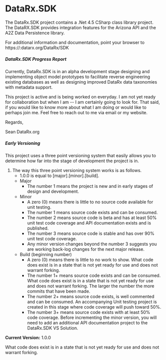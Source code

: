 # DataRx.SDK
The DataRx.SDK project contains a .Net 4.5 CSharp class library project. The DataRX.SDK provides integration features for the Arizona API and the A2Z Data Persistence library. 

For additional information and documentation, point your browser to https://:datarx.org/DataRx/SDK

##### DataRx.SDK Progress Report
Currently, DataRx.SDK is in an alpha development stage designing and implementing object model prototypes to facilitate reverse engineering existing databases as well as designing improved DataRx data taxonomies with metadata support.

This project is active and is being worked on everyday. I am not yet ready for collaboration but when I am -- I am certainly going to look for. That said, if you would like to know more about what I am doing or would like to perhaps join me. Feel free to reach out to me via email or my website.

Regards,

Sean
DataRx.org

##### Early Versioning
This project uses a three point versioning system that easily allows you to determine how far into the stage of development the project is in. 

1. The way this three point versioning system works is as follows. 
   - 1.0.0 is equal to [major].[minor].[build].
   - Major
     - The number 1 means the project is new and in early stages of design and development.
   - Minor
     - A zero (0) means there is little to no source code available for unit testing.
     - The number 1 means source code exists and can be consumed.
     - The number 2 means source code is beta and has at least 50% unit test code coverage and API documentation exists and is published.
     - The number 3 means source code is stable and has over 90% unit test code coverage. 
     - Any minor version changes beyond the number 3 suggests you are working back-log changes for the next major release.
   - Build (beginning number)
     - A zero (0) means there is little to no work to show. What code does exist is in a state that is not yet ready for use and does not warrant forking.
     - The number 1+ means source code exists and can be consumed. What code does exist is in a state that is not yet ready for use and does not warrant forking. The larger the number the more commits that have been made.
     - The number 2+ means source code exists, is well commented and can be consumed. An accompanying Unit testing project is created in this stage where code coverage will push toward 50%.
     - The number 3+ means source code exists with at least 50% code coverage. Before incrementing the minor version, you will need to add an additional API documentation project to the DataRx.SDK VS Solution.

**Current Version:** 1.0.0

What code does exist is in a state that is not yet ready for use and does not warrant forking.

